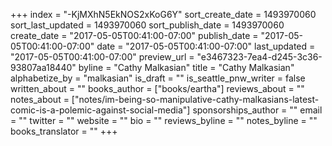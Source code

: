 +++
index = "-KjMXhN5EkNOS2xKoG6Y"
sort_create_date = 1493970060
sort_last_updated = 1493970060
sort_publish_date = 1493970060
create_date = "2017-05-05T00:41:00-07:00"
publish_date = "2017-05-05T00:41:00-07:00"
date = "2017-05-05T00:41:00-07:00"
last_updated = "2017-05-05T00:41:00-07:00"
preview_url = "e3467323-7ea4-d245-3c36-93807aa18440"
byline = "Cathy Malkasian"
title = "Cathy Malkasian"
alphabetize_by = "malkasian"
is_draft = ""
is_seattle_pnw_writer = false
written_about = ""
books_author = ["books/eartha"]
reviews_about = ""
notes_about = ["notes/im-being-so-manipulative-cathy-malkasians-latest-comic-is-a-polemic-against-social-media"]
sponsorships_author = ""
email = ""
twitter = ""
website = ""
bio = ""
reviews_byline = ""
notes_byline = ""
books_translator = ""
+++
